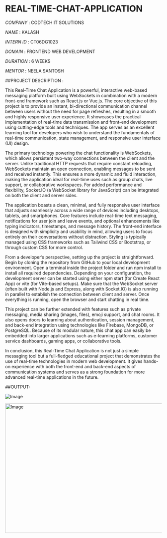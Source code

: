 # REAL-TIME-CHAT-APPLICATION

*COMPANY* : CODTECH IT SOLUTIONS

*NAME* : KALASH

*INTERN ID* : CT06DG1023

*DOMAIN* : FRONTEND WEB DEVELOPMENT

*DURATION* : 6 WEEKS

*MENTOR* : NEELA SANTOSH

##PROJECT DESCRIPTION : 

This Real-Time Chat Application is a powerful, interactive web-based messaging platform built using WebSockets in combination with a modern front-end framework such as React.js or Vue.js. The core objective of this project is to provide an instant, bi-directional communication channel between users without the need for page refreshes, resulting in a smooth and highly responsive user experience. It showcases the practical implementation of real-time data transmission and front-end development using cutting-edge tools and techniques. The app serves as an excellent learning tool for developers who wish to understand the fundamentals of real-time communication, state management, and responsive user interface (UI) design.

The primary technology powering the chat functionality is WebSockets, which allows persistent two-way connections between the client and the server. Unlike traditional HTTP requests that require constant reloading, WebSockets maintain an open connection, enabling messages to be sent and received instantly. This ensures a more dynamic and fluid interaction, making the application ideal for real-time uses such as group chats, live support, or collaborative workspaces. For added performance and flexibility, Socket.IO (a WebSocket library for JavaScript) can be integrated on both the client and server sides.

The application boasts a clean, minimal, and fully responsive user interface that adjusts seamlessly across a wide range of devices including desktops, tablets, and smartphones. Core features include real-time text messaging, notifications for user join and leave events, and optional enhancements like typing indicators, timestamps, and message history. The front-end interface is designed with simplicity and usability in mind, allowing users to focus entirely on their conversations without distraction. Styling is typically managed using CSS frameworks such as Tailwind CSS or Bootstrap, or through custom CSS for more control.

From a developer’s perspective, setting up the project is straightforward. Begin by cloning the repository from GitHub to your local development environment. Open a terminal inside the project folder and run npm install to install all required dependencies. Depending on your configuration, the development server can be started using either npm start (for Create React App) or vite (for Vite-based setups). Make sure that the WebSocket server (often built with Node.js and Express, along with Socket.IO) is also running in parallel to establish the connection between client and server. Once everything is running, open the browser and start chatting in real time.

This project can be further extended with features such as private messaging, media sharing (images, files), emoji support, and chat rooms. It also opens doors to learning about authentication, session management, and back-end integration using technologies like Firebase, MongoDB, or PostgreSQL. Because of its modular nature, this chat app can easily be embedded into larger applications such as e-learning platforms, customer service dashboards, gaming apps, or collaborative tools.

In conclusion, this Real-Time Chat Application is not just a simple messaging tool but a full-fledged educational project that demonstrates the use of real-time technologies in modern web development. It gives hands-on experience with both the front-end and back-end aspects of communication systems and serves as a strong foundation for more advanced real-time applications in the future.

##OUTPUT:

![Image](https://github.com/user-attachments/assets/6857f334-3c30-4718-8f66-a36431c6eb69)

<img width="927" height="415" alt="Image" src="https://github.com/user-attachments/assets/271be612-bd75-4314-9330-a586d265a13a" />
